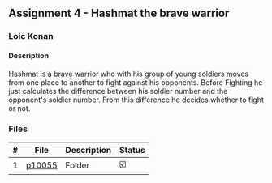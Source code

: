 ## Assignment 4 - Hashmat the brave warrior

### Loic Konan

#### Description

Hashmat is a brave warrior who with his group of young soldiers moves from one place to another to
fight against his opponents. Before Fighting he just calculates the difference between his
soldier number and the opponent's soldier number. From this difference he decides whether to fight or
not.

### Files

|   #   | File               | Description | Status                  |
| :---: | ------------------ | ----------- | ----------------------- |
|   1   | [p10055](./p10055) | Folder      | :ballot_box_with_check: |
